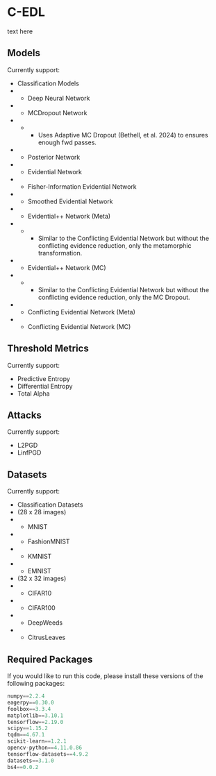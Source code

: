 # C-EDL

text here

## Models

Currently support:

- Classification Models
- - Deep Neural Network
- - MCDropout Network
- - - Uses Adaptive MC Dropout (Bethell, et al. 2024) to ensures enough fwd passes.
- - Posterior Network
- - Evidential Network
- - Fisher-Information Evidential Network
- - Smoothed Evidential Network
- - Evidential++ Network (Meta)
- - - Similar to the Conflicting Evidential Network but without the conflicting evidence reduction, only the metamorphic transformation.
- - Evidential++ Network (MC)
- - - Similar to the Conflicting Evidential Network but without the conflicting evidence reduction, only the MC Dropout.
- - Conflicting Evidential Network (Meta)
- - Conflicting Evidential Network (MC)

## Threshold Metrics

Currently support:

- Predictive Entropy
- Differential Entropy
- Total Alpha

## Attacks

Currently support:

- L2PGD
- LinfPGD

## Datasets

Currently support:

- Classification Datasets
- (28 x 28 images)
- - MNIST
- - FashionMNIST
- - KMNIST
- - EMNIST
- (32 x 32 images)
- - CIFAR10
- - CIFAR100
- - DeepWeeds
- - CitrusLeaves

## Required Packages

If you would like to run this code, please install these versions of the following packages:

```python
numpy==2.2.4
eagerpy==0.30.0
foolbox==3.3.4
matplotlib==3.10.1
tensorflow==2.19.0
scipy==1.15.2
tqdm==4.67.1
scikit-learn==1.2.1
opencv-python==4.11.0.86
tensorflow-datasets==4.9.2
datasets==3.1.0
bs4==0.0.2
```
